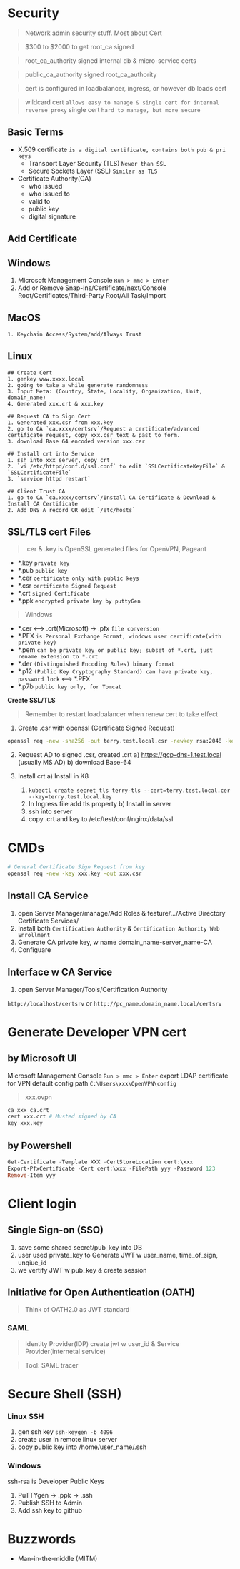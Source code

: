 # Security
> Network admin security stuff. Most about Cert

> $300 to $2000 to get root_ca signed

> root_ca_authority signed internal db & micro-service certs 

> public_ca_authority signed root_ca_authority

> cert is configured in loadbalancer, ingress, or however db loads cert

> wildcard cert `allows easy to manage & single cert for internal reverse proxy`
> single cert `hard to manage, but more secure`

## Basic Terms
- X.509 certificate `is a digital certificate, contains both pub & pri keys`
  - Transport Layer Security (TLS) `Newer than SSL`
  - Secure Sockets Layer (SSL) `Similar as TLS`
- Certificate Authority(CA)
  - who issued
  - who issued to
  - valid to
  - public key
  - digital signature


## Add Certificate
  ## Windows
   1. Microsoft Management Console `Run > mmc > Enter` 
   2. Add or Remove Snap-ins/Certificate/next/Console Root/Certificates/Third-Party Root/All Task/Import

  ## MacOS
    1. Keychain Access/System/add/Always Trust
  
  ## Linux
    ## Create Cert
    1. genkey www.xxxx.local
    2. going to take a while generate randomness
    3. Input Meta: (Country, State, Locality, Organization, Unit, domain_name)
    4. Generated xxx.crt & xxx.key

    ## Request CA to Sign Cert
    1. Generated xxx.csr from xxx.key
    2. go to CA `ca.xxxx/certsrv`/Request a certificate/advanced certificate request, copy xxx.csr text & past to form.
    3. download Base 64 encoded version xxx.cer

    ## Install crt into Service
    1. ssh into xxx server, copy crt
    2. `vi /etc/httpd/conf.d/ssl.conf` to edit `SSLCertificateKeyFile` & `SSLCertificateFile`
    3. `service httpd restart`

    ## Client Trust CA
    1. go to CA `ca.xxxx/certsrv`/Install CA Certificate & Download & Install CA Certificate
    2. Add DNS A record OR edit `/etc/hosts`

## SSL/TLS cert Files
> .cer & .key is OpenSSL generated files for OpenVPN, Pageant
- *.key `private key`
- *.pub `public key`
- *.cer `certificate only with public keys`
- *.csr `certificate Signed Request`
- *.crt `signed Certificate`
- *.ppk `encrypted private key by puttyGen`
  
> Windows
- *.cer <--> .crt(Microsoft) -> .pfx `file conversion`
- *.PFX `is Personal Exchange Format, windows user certificate(with private key)`
- *.pem `can be private key or public key; subset of *.crt, just rename extension to *.crt`
- *.der `(Distinguished Encoding Rules) binary format`
- *.p12 `(Public Key Cryptography Standard) can have private key, password lock` <--> *.PFX
- *.p7b `public key only, for Tomcat`

**Create SSL/TLS**
> Remember to restart loadbalancer when renew cert to take effect
1. Create .csr with openssl (Certificate Signed Request)

```bash
openssl req -new -sha256 -out terry.test.local.csr -newkey rsa:2048 -keyout "$1.key" -nodes -reqexts SAN - config <cat /some_ssl.cnf <(printf("[SAN]\nsubjectAltName=DNS:terry.test.local"))>> -out terry.test.local.csr
```

2. Request AD to signed .csr, created .crt
  a) https://gcp-dns-1.test.local (usually MS AD)
  b) download Base-64

3. Install crt
  a) Install in K8
    1. `kubectl create secret tls terry-tls --cert=terry.test.local.cer --key=terry.test.local.key`
    2. In Ingress file add tls property
  b) Install in server
    1. ssh into server
    2. copy .crt and key to /etc/test/conf/nginx/data/ssl


# CMDs
```bash
# General Certificate Sign Request from key
openssl req -new -key xxx.key -out xxx.csr
```

## Install CA Service
1. open Server Manager/manage/Add Roles & feature/.../Active Directory Certificate Services/
2. Install both `Certification Authority` & `Certification Authority Web Enrollment`
3. Generate CA private key, w name domain_name-server_name-CA
4. Configuare

## Interface w CA Service
1. open Server Manager/Tools/Certification Authority

`http://localhost/certsrv` or `http://pc_name.domain_name.local/certsrv`

# Generate Developer VPN cert
## by Microsoft UI
Microsoft Management Console `Run > mmc > Enter` export LDAP certificate for VPN
default config path `C:\Users\xxx\OpenVPN\config`
> xxx.ovpn
```bash
ca xxx_ca.crt
cert xxx.crt # Musted signed by CA
key xxx.key
```

## by Powershell
```powershell
Get-Certificate -Template XXX -CertStoreLocation cert:\xxx
Export-PfxCertificate -Cert cert:\xxx -FilePath yyy -Password 123
Remove-Item yyy
```

# Client login
## Single Sign-on (SSO)
1. save some shared secret/pub_key into DB
2. user used private_key to Generate JWT w user_name, time_of_sign, unqiue_id
3. we vertify JWT w pub_key & create session

## Initiative for Open Authentication (OATH)
> Think of OATH2.0 as JWT standard

### SAML
> Identity Provider(IDP) create jwt w user_id & Service Provider(internetal service)

> Tool: SAML tracer

# Secure Shell (SSH)
### Linux SSH
1. gen ssh key `ssh-keygen -b 4096`
2. create user in remote linux server
3. copy public key into /home/user_name/.ssh


### Windows
ssh-rsa is Developer Public Keys
1. PuTTYgen -> .ppk -> .ssh
2. Publish SSH to Admin
3. Add ssh key to github


# Buzzwords
- Man-in-the-middle (MITM)